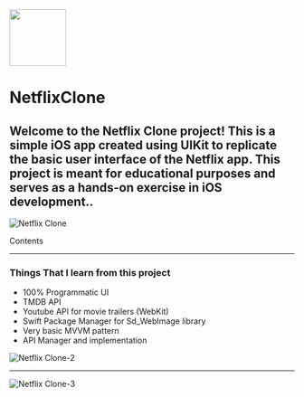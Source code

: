 
<img src="https://github.com/MatiasMart/NetflixClone/assets/54157579/19089cc1-5293-475c-8e25-dfee57e3a430" width="100">

# NetflixClone

## Welcome to the Netflix Clone project! This is a simple iOS app created using UIKit to replicate the basic user interface of the Netflix app. This project is meant for educational purposes and serves as a hands-on exercise in iOS development..

![Netflix Clone](https://github.com/MatiasMart/NetflixClone/assets/54157579/7fbc7f06-c703-4f4d-8399-678a9fc689ad)


Contents

---

### Things That I learn from this project


- 100% Programmatic UI
- TMDB API
- Youtube API for movie trailers (WebKit)
- Swift Package Manager for Sd_WebImage library
- Very basic MVVM pattern
- API Manager and implementation

![Netflix Clone-2](https://github.com/MatiasMart/NetflixClone/assets/54157579/43ac6e56-5e54-4c4c-b2da-7b8020ae4920)

---

![Netflix Clone-3](https://github.com/MatiasMart/NetflixClone/assets/54157579/e7b9e4ad-933c-483f-832f-0a09c9576a37)

